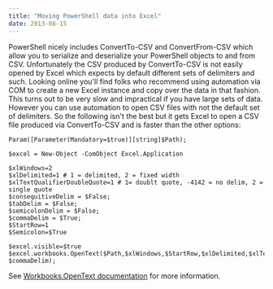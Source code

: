 ```yaml
---
title: "Moving PowerShell data into Excel"
date: 2013-08-15
---
```

<div xmlns="http://www.w3.org/1999/xhtml"><div>
  PowerShell nicely includes ConvertTo-CSV and ConvertFrom-CSV which allow you to serialize and deserialize your PowerShell objects to and from CSV. Unfortunately the CSV produced by ConvertTo-CSV is
  not easily opened by Excel which expects by default different sets of delimiters and such. Looking online you'll find folks who recommend using automation via COM to create a new Excel instance and
  copy over the data in that fashion. This turns out to be very slow and impractical if you have large sets of data. However you can use automation to open CSV files with not the default set of
  delimiters. So the following isn't the best but it gets Excel to open a CSV file produced via ConvertTo-CSV and is faster than the other options:
  <pre><code>Param([Parameter(Mandatory=$true)][string]$Path);<br /><br />$excel = New-Object -ComObject Excel.Application<br /><br />$xlWindows=2<br />$xlDelimited=1 # 1 = delimited, 2 = fixed width<br />$xlTextQualifierDoubleQuote=1 # 1= doublt quote, -4142 = no delim, 2 = single quote<br />$consequitiveDelim = $False;<br />$tabDelim = $False;<br />$semicolonDelim = $False;<br />$commaDelim = $True;<br />$StartRow=1<br />$Semicolon=$True<br /><br />$excel.visible=$true<br />$excel.workbooks.OpenText($Path,$xlWindows,$StartRow,$xlDelimited,$xlTextQualifierDoubleQuote,$consequitiveDelim,$tabDelim,$semicolonDelim, $commaDelim);</code></pre>See
  <a href="http://msdn.microsoft.com/en-us/library/ff837097.aspx">Workbooks.OpenText documentation</a> for more information.
</div></div>
